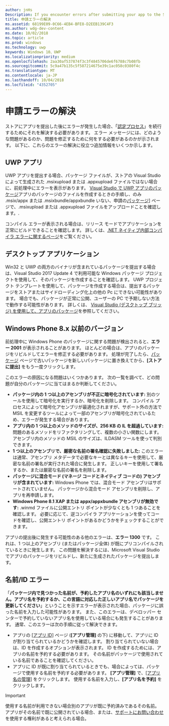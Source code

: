 ```yaml
---
author: jnHs
Description: If you encounter errors after submitting your app to the Store, you must resolve them in order to continue the certification process.
title: 申請エラーの解決
ms.assetid: 68199E09-0C66-4EB4-BFE8-D2EEB139C4F3
ms.author: wdg-dev-content
ms.date: 10/02/2018
ms.topic: article
ms.prod: windows
ms.technology: uwp
keywords: Windows 10、UWP
ms.localizationpriority: medium
ms.openlocfilehash: 2aa30af537874f3c3f4845706de6f6788c7b08fb
ms.sourcegitcommit: 5c9a47b135c5f587214675e39c1ac058c0380f4c
ms.translationtype: MT
ms.contentlocale: ja-JP
ms.lasthandoff: 10/04/2018
ms.locfileid: "4352705"
---
```

# <a name="resolve-submission-errors"></a>申請エラーの解決

ストアにアプリを提出した後にエラーが発生した場合、「[認定プロセス](the-app-certification-process.md)」を続行するためにそれを解決する必要があります。 エラー メッセージには、どのような問題があるのか、問題を修正するために何をする必要があるのかが示されます。 以下に、これらのエラーの解決に役立つ追加情報をいくつか示します。

## <a name="uwp-apps"></a>UWP アプリ

UWP アプリを提出する場合、パッケージ ファイルが、ストアの Visual Studio によって生成された .msixupload または .appxupload ファイルではない場合に、前処理中にエラーを表示があります。 [Visual Studio で UWP アプリのパッケージ](../packaging/packaging-uwp-apps.md)アプリのパッケージのファイルを作成するときの手順し、のみ .msix/appx または .msixbundle/appxbundle いない、申請の[パッケージ](upload-app-packages.md)] ページで、.msixupload または .appxupload ファイルをアップロードことを確認します。.

コンパイル エラーが表示される場合は、リリース モードでアプリケーションを正常にビルドできることを確認します。 詳しくは、[.NET ネイティブ内部コンパイラ エラーに関するページ](http://go.microsoft.com/fwlink/p/?LinkID=613098)をご覧ください。

## <a name="desktop-application"></a>デスクトップ アプリケーション

Win32 と UWP の両方のバイナリが含まれているパッケージを提出する場合は、Visual Studio 2017 Update 4 で利用可能な Windows パッケージ プロジェクトを使用して、そのパッケージを作成することを確認します。 UWP プロジェクト テンプレートを使用して、パッケージを作成する場合は、提出するパッケージをストアまたはサイドローディング化上の他の Pc にできない可能性があります。 場合でも、パッケージが正常に公開、ユーザーの PC で予期しない方法で動作する可能性があります。 詳しくは、 [Visual Studio (デスクトップ ブリッジ) を使用して、アプリのパッケージ]( https://docs.microsoft.com/windows/uwp/porting/desktop-to-uwp-packaging-dot-net)を参照してください。

## <a name="windows-phone-8x-and-earlier"></a>Windows Phone 8.x 以前のバージョン

前処理中に Windows Phone のパッケージに関する問題が検出されると、**エラー 2001** が表示されることがあります。 ほとんどの場合は、アプリのパッケージをリビルドしてエラーを修正する必要があります。 処理が完了したら、[パッケージ](upload-app-packages.md) ページで古いパッケージを新しいパッケージに置き換えてから、**[ストアに提出]** をもう一度クリックします。

このエラーの原因になる問題はいくつかあります。 次の一覧を調べて、どの問題が自分のパッケージに当てはまるか判断してください。

-   **パッケージ内の 1 つ以上のアセンブリが不正に暗号化されています:** 別のツールを使用して暗号化を実行するか、暗号化を削除します。 コンパイル プロセスによって暗号化アセンブリが最適化されますが、サポート外の方法で MSIL を変更するツールによって一部のアセンブリが暗号化されているため、エラーが発生する場合があります。
-   **アプリ内の 1 つ以上のメソッドのサイズが、256 KB の IL を超過しています:** 問題のあるメソッドをリファクタリングして、複数の小さい関数にします。 アセンブリ内のメソッドの MSIL のサイズは、ILDASM ツールを使って判別できます。
-   **1 つ以上のアセンブリで、厳密な名前の署名確認に失敗しました:** このエラーは通常、アセンブリ メタデータで必要なキーとは異なるキーを使用して、厳密な名前の署名が実行された場合に発生します。 正しいキーを使用して署名するか、または厳密な名前の署名を削除します。
-   **パッケージに混合モード (マネージ コードとネイティブ コードの) アセンブリが含まれています:** Windows Phone では、混合モード アセンブリはサポートされていません。 パッケージから混合モード アセンブリを削除し、アプリを再申請します。
-   **Windows Phone 8.1 XAP または appx/appxbundle アセンブリが無効です:** .winmd ファイルに公開エントリ ポイントが少なくとも 1 つあることを確認します。 必要に応じて、逆コンパイラ アプリケーションを使ってコードを確認し、公開エントリ ポイントがあるかどうかをチェックすることができます。

アプリの提出後に発生する可能性のある他のエラーは、**エラー 1300** です。 これは、1 つ以上のアセンブリ (またはパッケージ全体) が既にプリコンパイルされているときに発生します。 この問題を解決するには、Microsoft Visual Studio でアプリのパッケージをリビルドし、新たに生成されたパッケージを提出します。

## <a name="nameidentity-errors"></a>名前/ID エラー

「**パッケージ内で見つかった名前が、予約したアプリ名のいずれにも該当しません。アプリ名を予約するか、この言語に対応した正しいアプリ名でパッケージを更新してください**」ということを示すエラーが表示された場合、パッケージに誤った名前を入力した可能性があります。 また、このエラーは、デベロッパー センターで予約していないアプリ名を使用している場合にも発生することがあります。 通常、このエラーは次の手順に従って解決できます。

- アプリの [[アプリ ID]](view-app-identity-details.md) ページ (**[アプリ管理]** の下) に移動して、アプリに ID が割り当てられているかどうかを確認します。 割り当てられていない場合は、ID を作成するオプションが表示されます。 ID を作成するためには、アプリの名前を予約する必要があります。 その名前がパッケージで使用されている名前であることを確認してください。
- アプリに ID が既に割り当てられているときでも、場合によっては、パッケージで使用する名前を予約する必要があります。 **[アプリ管理]** で、[[アプリ名の管理]](manage-app-names.md) をクリックします。 使用する名前を入力し、**[アプリ名を予約]** をクリックします。

> [!IMPORTANT]
>  使用する名前が利用できない場合別のアプリが既に予約済みであるその名前。 アプリがその名前で既に公開されている場合、または、[サポートにお問い合わせ](https://go.microsoft.com/fwlink/p/?LinkId=331509)を使用する権利があると考えられる場合。  

 

 




